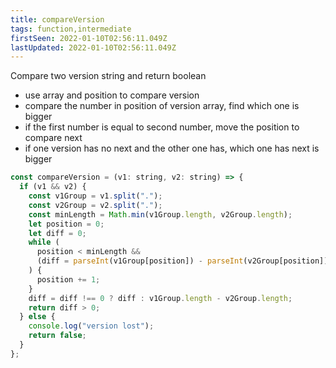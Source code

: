 ```yaml
---
title: compareVersion
tags: function,intermediate
firstSeen: 2022-01-10T02:56:11.049Z
lastUpdated: 2022-01-10T02:56:11.049Z
---
```


Compare two version string and return boolean

- use array and position to compare version
- compare the number in position of version array, find which one is bigger
- if the first number is equal to second number, move the position to compare next
- if one version has no next and the other one has, which one has next is bigger

```js
const compareVersion = (v1: string, v2: string) => {
  if (v1 && v2) {
    const v1Group = v1.split(".");
    const v2Group = v2.split(".");
    const minLength = Math.min(v1Group.length, v2Group.length);
    let position = 0;
    let diff = 0;
    while (
      position < minLength &&
      (diff = parseInt(v1Group[position]) - parseInt(v2Group[position])) === 0
    ) {
      position += 1;
    }
    diff = diff !== 0 ? diff : v1Group.length - v2Group.length;
    return diff > 0;
  } else {
    console.log("version lost");
    return false;
  }
};
```
